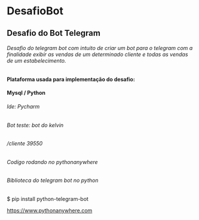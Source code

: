 # DesafioBot
## Desafio do Bot Telegram

###### Desafio do telegram bot com intuito de criar um bot para o telegram com a finalidade exibir as vendas de um determinado cliente e todas as vendas de um estabelecimento.


#### Plataforma usada para implementação do desafio:
#### Mysql / Python

###### Ide: Pycharm

###### Bot teste: bot do kelvin
###### /cliente 39550

###### Codigo rodando no pythonanywhere

###### Biblioteca do telegram bot no python
$ pip install python-telegram-bot

https://www.pythonanywhere.com
